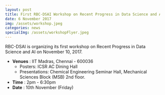 ```yaml
---
layout: post
title: First RBC-DSAI Workshop on Recent Progress in Data Science and AI
date: 6 November 2017
img: /assets/workshop.jpeg 
categories: news
specialImg: /assets/workshopFlyer.jpeg
---
```

RBC-DSAI is organizing its first workshop on Recent Progress in Data Science and AI on November 10, 2017.
<ul class="mx-0 px-0 list">
	<li>
		<b>Venues</b> : IIT Madras, Chennai - 600036
		<ul>
			<li> <span class="text-muted">Posters</span>: ICSR AC Dining Hall </li>
			<li> <span class="text-muted">Presentations</span>: Chemical Engineering Seminar Hall, Mechanical Sciences Block (MSB) 2nd floor.  </li>
		</ul>
	</li>
	<li><b>Time</b> : 2pm - 6:30pm </li>
	<li><b>Date</b> : 10th November (Friday)</li>
</ul>

